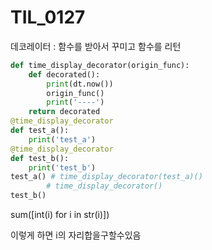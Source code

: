 # TIL_0127

데코레이터 : 함수를 받아서 꾸미고 함수를 리턴

```python
def time_display_decorator(origin_func):
    def decorated():
        print(dt.now())
        origin_func()
        print('----')
    return decorated
@time_display_decorator
def test_a():
    print('test_a')
@time_display_decorator
def test_b():
    print('test_b')
test_a() # time_display_decorator(test_a)()
        # time_display_decorator()
test_b()
```



sum([int(i) for i in str(i)])

이렇게 하면  i의 자리합을구할수있음